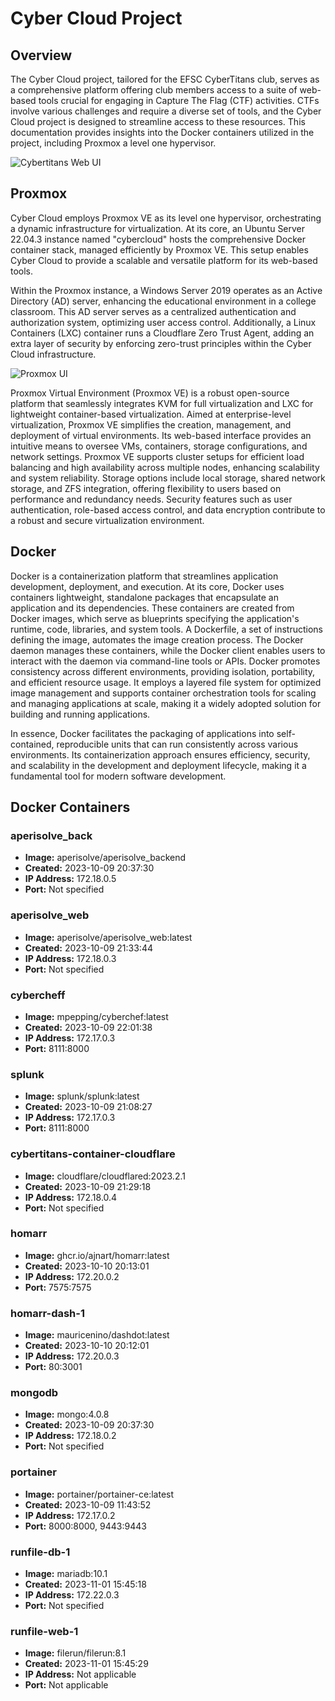 # Cyber Cloud Project

## Overview
The Cyber Cloud project, tailored for the EFSC CyberTitans club, serves as a comprehensive platform offering club members access to a suite of web-based tools crucial for engaging in Capture The Flag (CTF) activities. CTFs involve various challenges and require a diverse set of tools, and the Cyber Cloud project is designed to streamline access to these resources. This documentation provides insights into the Docker containers utilized in the project, including Proxmox a level one hypervisor.

![Cybertitans Web UI](https://github.com/blake-cybersec/cyber-cloud/assets/124543138/0502a9c0-b371-4c16-8ae7-7ead201d26dc)



## Proxmox
Cyber Cloud employs Proxmox VE as its level one hypervisor, orchestrating a dynamic infrastructure for virtualization. At its core, an Ubuntu Server 22.04.3 instance named "cybercloud" hosts the comprehensive Docker container stack, managed efficiently by Proxmox VE. This setup enables Cyber Cloud to provide a scalable and versatile platform for its web-based tools.

Within the Proxmox instance, a Windows Server 2019 operates as an Active Directory (AD) server, enhancing the educational environment in a college classroom. This AD server serves as a centralized authentication and authorization system, optimizing user access control. Additionally, a Linux Containers (LXC) container runs a Cloudflare Zero Trust Agent, adding an extra layer of security by enforcing zero-trust principles within the Cyber Cloud infrastructure. 

![Proxmox UI](https://i.imgur.com/Wf3HDKI.png)

Proxmox Virtual Environment (Proxmox VE) is a robust open-source platform that seamlessly integrates KVM for full virtualization and LXC for lightweight container-based virtualization. Aimed at enterprise-level virtualization, Proxmox VE simplifies the creation, management, and deployment of virtual environments. Its web-based interface provides an intuitive means to oversee VMs, containers, storage configurations, and network settings. Proxmox VE supports cluster setups for efficient load balancing and high availability across multiple nodes, enhancing scalability and system reliability. Storage options include local storage, shared network storage, and ZFS integration, offering flexibility to users based on performance and redundancy needs. Security features such as user authentication, role-based access control, and data encryption contribute to a robust and secure virtualization environment. 


## Docker
Docker is a containerization platform that streamlines application development, deployment, and execution. At its core, Docker uses containers lightweight, standalone packages that encapsulate an application and its dependencies. These containers are created from Docker images, which serve as blueprints specifying the application's runtime, code, libraries, and system tools. A Dockerfile, a set of instructions defining the image, automates the image creation process. The Docker daemon manages these containers, while the Docker client enables users to interact with the daemon via command-line tools or APIs. Docker promotes consistency across different environments, providing isolation, portability, and efficient resource usage. It employs a layered file system for optimized image management and supports container orchestration tools for scaling and managing applications at scale, making it a widely adopted solution for building and running applications.

In essence, Docker facilitates the packaging of applications into self-contained, reproducible units that can run consistently across various environments. Its containerization approach ensures efficiency, security, and scalability in the development and deployment lifecycle, making it a fundamental tool for modern software development.

## Docker Containers

### aperisolve_back
- **Image:** aperisolve/aperisolve_backend
- **Created:** 2023-10-09 20:37:30
- **IP Address:** 172.18.0.5
- **Port:** Not specified

### aperisolve_web
- **Image:** aperisolve/aperisolve_web:latest
- **Created:** 2023-10-09 21:33:44
- **IP Address:** 172.18.0.3
- **Port:** Not specified

### cybercheff
- **Image:** mpepping/cyberchef:latest
- **Created:** 2023-10-09 22:01:38
- **IP Address:** 172.17.0.3
- **Port:** 8111:8000

### splunk
- **Image:** splunk/splunk:latest
- **Created:** 2023-10-09 21:08:27
- **IP Address:** 172.17.0.3
- **Port:** 8111:8000

### cybertitans-container-cloudflare
- **Image:** cloudflare/cloudflared:2023.2.1
- **Created:** 2023-10-09 21:29:18
- **IP Address:** 172.18.0.4
- **Port:** Not specified

### homarr
- **Image:** ghcr.io/ajnart/homarr:latest
- **Created:** 2023-10-10 20:13:01
- **IP Address:** 172.20.0.2
- **Port:** 7575:7575

### homarr-dash-1
- **Image:** mauricenino/dashdot:latest
- **Created:** 2023-10-10 20:12:01
- **IP Address:** 172.20.0.3
- **Port:** 80:3001

### mongodb
- **Image:** mongo:4.0.8
- **Created:** 2023-10-09 20:37:30
- **IP Address:** 172.18.0.2
- **Port:** Not specified

### portainer
- **Image:** portainer/portainer-ce:latest
- **Created:** 2023-10-09 11:43:52
- **IP Address:** 172.17.0.2
- **Port:** 8000:8000, 9443:9443

### runfile-db-1
- **Image:** mariadb:10.1
- **Created:** 2023-11-01 15:45:18
- **IP Address:** 172.22.0.3
- **Port:** Not specified

### runfile-web-1
- **Image:** filerun/filerun:8.1
- **Created:** 2023-11-01 15:45:29
- **IP Address:** Not applicable
- **Port:** Not applicable





